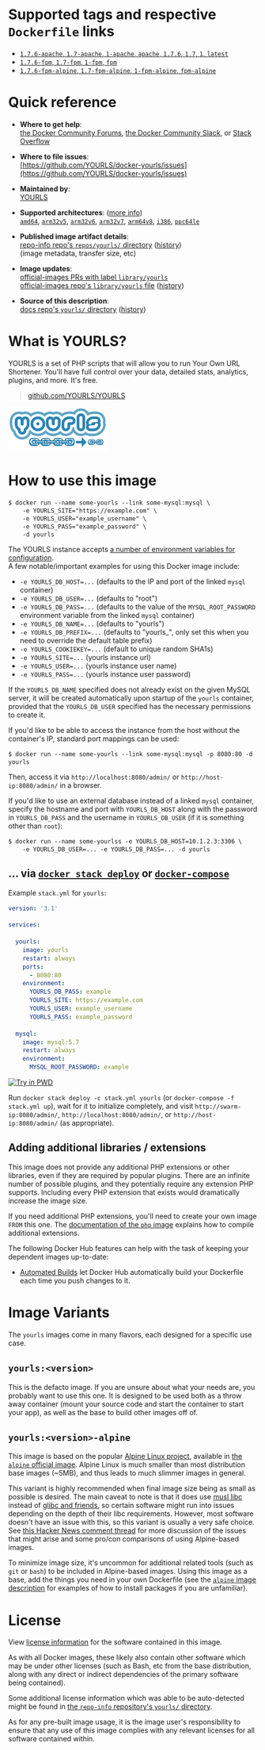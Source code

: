 <!--

********************************************************************************

WARNING:

    DO NOT EDIT "yourls/README.md"

    IT IS AUTO-GENERATED

    (from the other files in "yourls/" combined with a set of templates)

********************************************************************************

-->

# Supported tags and respective `Dockerfile` links

-	[`1.7.6-apache`, `1.7-apache`, `1-apache`, `apache`, `1.7.6`, `1.7`, `1`, `latest`](https://github.com/YOURLS/docker-yourls/blob/145cd047695c10929b498e3fb5dfc0abab49e61b/apache/Dockerfile)
-	[`1.7.6-fpm`, `1.7-fpm`, `1-fpm`, `fpm`](https://github.com/YOURLS/docker-yourls/blob/145cd047695c10929b498e3fb5dfc0abab49e61b/fpm/Dockerfile)
-	[`1.7.6-fpm-alpine`, `1.7-fpm-alpine`, `1-fpm-alpine`, `fpm-alpine`](https://github.com/YOURLS/docker-yourls/blob/145cd047695c10929b498e3fb5dfc0abab49e61b/fpm-alpine/Dockerfile)

# Quick reference

-	**Where to get help**:  
	[the Docker Community Forums](https://forums.docker.com/), [the Docker Community Slack](http://dockr.ly/slack), or [Stack Overflow](https://stackoverflow.com/search?tab=newest&q=docker)

-	**Where to file issues**:  
	[https://github.com/YOURLS/docker-yourls/issues](https://github.com/YOURLS/docker-yourls/issues)

-	**Maintained by**:  
	[YOURLS](https://github.com/YOURLS/docker-yourls)

-	**Supported architectures**: ([more info](https://github.com/docker-library/official-images#architectures-other-than-amd64))  
	[`amd64`](https://hub.docker.com/r/amd64/yourls/), [`arm32v5`](https://hub.docker.com/r/arm32v5/yourls/), [`arm32v6`](https://hub.docker.com/r/arm32v6/yourls/), [`arm32v7`](https://hub.docker.com/r/arm32v7/yourls/), [`arm64v8`](https://hub.docker.com/r/arm64v8/yourls/), [`i386`](https://hub.docker.com/r/i386/yourls/), [`ppc64le`](https://hub.docker.com/r/ppc64le/yourls/)

-	**Published image artifact details**:  
	[repo-info repo's `repos/yourls/` directory](https://github.com/docker-library/repo-info/blob/master/repos/yourls) ([history](https://github.com/docker-library/repo-info/commits/master/repos/yourls))  
	(image metadata, transfer size, etc)

-	**Image updates**:  
	[official-images PRs with label `library/yourls`](https://github.com/docker-library/official-images/pulls?q=label%3Alibrary%2Fyourls)  
	[official-images repo's `library/yourls` file](https://github.com/docker-library/official-images/blob/master/library/yourls) ([history](https://github.com/docker-library/official-images/commits/master/library/yourls))

-	**Source of this description**:  
	[docs repo's `yourls/` directory](https://github.com/docker-library/docs/tree/master/yourls) ([history](https://github.com/docker-library/docs/commits/master/yourls))

# What is YOURLS?

YOURLS is a set of PHP scripts that will allow you to run Your Own URL Shortener. You'll have full control over your data, detailed stats, analytics, plugins, and more. It's free.

> [github.com/YOURLS/YOURLS](https://github.com/YOURLS/YOURLS)

![logo](https://raw.githubusercontent.com/docker-library/docs/56798ba4051d863557e7e6256c452a9265745675/yourls/logo.png)

# How to use this image

```console
$ docker run --name some-yourls --link some-mysql:mysql \
    -e YOURLS_SITE="https://example.com" \
    -e YOURLS_USER="example_username" \
    -e YOURLS_PASS="example_password" \
    -d yourls
```

The YOURLS instance accepts [a number of environment variables for configuration](https://yourls.org/#Config).  
A few notable/important examples for using this Docker image include:

-	`-e YOURLS_DB_HOST=...` (defaults to the IP and port of the linked `mysql` container)
-	`-e YOURLS_DB_USER=...` (defaults to "root")
-	`-e YOURLS_DB_PASS=...` (defaults to the value of the `MYSQL_ROOT_PASSWORD` environment variable from the linked `mysql` container)
-	`-e YOURLS_DB_NAME=...` (defaults to "yourls")
-	`-e YOURLS_DB_PREFIX=...` (defaults to "yourls_", only set this when you need to override the default table prefix)
-	`-e YOURLS_COOKIEKEY=...` (default to unique random SHA1s)
-	`-e YOURLS_SITE=...` (yourls instance url)
-	`-e YOURLS_USER=...` (yourls instance user name)
-	`-e YOURLS_PASS=...` (yourls instance user password)

If the `YOURLS_DB_NAME` specified does not already exist on the given MySQL server, it will be created automatically upon startup of the `yourls` container, provided that the `YOURLS_DB_USER` specified has the necessary permissions to create it.

If you'd like to be able to access the instance from the host without the container's IP, standard port mappings can be used:

```console
$ docker run --name some-yourls --link some-mysql:mysql -p 8080:80 -d yourls
```

Then, access it via `http://localhost:8080/admin/` or `http://host-ip:8080/admin/` in a browser.

If you'd like to use an external database instead of a linked `mysql` container, specify the hostname and port with `YOURLS_DB_HOST` along with the password in `YOURLS_DB_PASS` and the username in `YOURLS_DB_USER` (if it is something other than `root`):

```console
$ docker run --name some-yourlss -e YOURLS_DB_HOST=10.1.2.3:3306 \
    -e YOURLS_DB_USER=... -e YOURLS_DB_PASS=... -d yourls
```

## ... via [`docker stack deploy`](https://docs.docker.com/engine/reference/commandline/stack_deploy/) or [`docker-compose`](https://github.com/docker/compose)

Example `stack.yml` for `yourls`:

```yaml
version: '3.1'

services:

  yourls:
    image: yourls
    restart: always
    ports:
      - 8080:80
    environment:
      YOURLS_DB_PASS: example
      YOURLS_SITE: https://example.com
      YOURLS_USER: example_username
      YOURLS_PASS: example_password

  mysql:
    image: mysql:5.7
    restart: always
    environment:
      MYSQL_ROOT_PASSWORD: example
```

[![Try in PWD](https://github.com/play-with-docker/stacks/raw/cff22438cb4195ace27f9b15784bbb497047afa7/assets/images/button.png)](http://play-with-docker.com?stack=https://raw.githubusercontent.com/docker-library/docs/be1a84b44ec3c028aa0ac5a9c8e413e43dfe05e4/yourls/stack.yml)

Run `docker stack deploy -c stack.yml yourls` (or `docker-compose -f stack.yml up`), wait for it to initialize completely, and visit `http://swarm-ip:8080/admin/`, `http://localhost:8080/admin/`, or `http://host-ip:8080/admin/` (as appropriate).

## Adding additional libraries / extensions

This image does not provide any additional PHP extensions or other libraries, even if they are required by popular plugins. There are an infinite number of possible plugins, and they potentially require any extension PHP supports. Including every PHP extension that exists would dramatically increase the image size.

If you need additional PHP extensions, you'll need to create your own image `FROM` this one. The [documentation of the `php` image](https://github.com/docker-library/docs/blob/master/php/README.md#how-to-install-more-php-extensions) explains how to compile additional extensions.

The following Docker Hub features can help with the task of keeping your dependent images up-to-date:

-	[Automated Builds](https://docs.docker.com/docker-hub/builds/) let Docker Hub automatically build your Dockerfile each time you push changes to it.

# Image Variants

The `yourls` images come in many flavors, each designed for a specific use case.

## `yourls:<version>`

This is the defacto image. If you are unsure about what your needs are, you probably want to use this one. It is designed to be used both as a throw away container (mount your source code and start the container to start your app), as well as the base to build other images off of.

## `yourls:<version>-alpine`

This image is based on the popular [Alpine Linux project](http://alpinelinux.org), available in [the `alpine` official image](https://hub.docker.com/_/alpine). Alpine Linux is much smaller than most distribution base images (~5MB), and thus leads to much slimmer images in general.

This variant is highly recommended when final image size being as small as possible is desired. The main caveat to note is that it does use [musl libc](http://www.musl-libc.org) instead of [glibc and friends](http://www.etalabs.net/compare_libcs.html), so certain software might run into issues depending on the depth of their libc requirements. However, most software doesn't have an issue with this, so this variant is usually a very safe choice. See [this Hacker News comment thread](https://news.ycombinator.com/item?id=10782897) for more discussion of the issues that might arise and some pro/con comparisons of using Alpine-based images.

To minimize image size, it's uncommon for additional related tools (such as `git` or `bash`) to be included in Alpine-based images. Using this image as a base, add the things you need in your own Dockerfile (see the [`alpine` image description](https://hub.docker.com/_/alpine/) for examples of how to install packages if you are unfamiliar).

# License

View [license information](https://github.com/YOURLS/YOURLS/blob/master/LICENSE) for the software contained in this image.

As with all Docker images, these likely also contain other software which may be under other licenses (such as Bash, etc from the base distribution, along with any direct or indirect dependencies of the primary software being contained).

Some additional license information which was able to be auto-detected might be found in [the `repo-info` repository's `yourls/` directory](https://github.com/docker-library/repo-info/tree/master/repos/yourls).

As for any pre-built image usage, it is the image user's responsibility to ensure that any use of this image complies with any relevant licenses for all software contained within.
